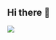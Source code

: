 ## Hi there 👋
[![](https://github-readme-stats.vercel.app/api?username=fwzhuang&?count_private=true&show_icons=true)](https://github.com/anuraghazra/github-readme-stats)

<!--
**fwzhuang/fwzhuang** is a ✨ _special_ ✨ repository because its `README.md` (this file) appears on your GitHub profile.
Here are some ideas to get you started:
- 🔭 I’m currently working on ...
- 🌱 I’m currently learning ...
- 👯 I’m looking to collaborate on ...
- 🤔 I’m looking for help with ...
- 💬 Ask me about ...
- 📫 How to reach me: ...
- 😄 Pronouns: ...
- ⚡ Fun fact: ...
-->

